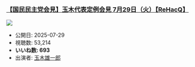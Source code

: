 ### [【国民民主党会見】玉木代表定例会見 7月29日（火）【ReHacQ】](https://www.youtube.com/watch?v=0dfgXQ16G8w)
[![](https://img.youtube.com/vi/0dfgXQ16G8w/sddefault.jpg)](https://www.youtube.com/watch?v=0dfgXQ16G8w)
-   公開日: 2025-07-29
-   視聴数: 53,214
-   **いいね数: 693**
-   出演者: [玉木雄一郎](/rehacq_fan/people/玉木雄一郎 "wikilink")
